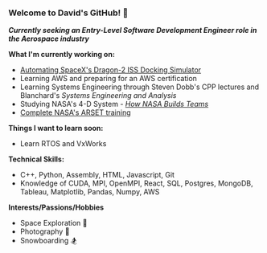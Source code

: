 ### Welcome to David's GitHub! 👋

***Currently seeking an Entry-Level Software Development Engineer role in the Aerospace industry***

**What I'm currently working on:**
* [Automating SpaceX's Dragon-2 ISS Docking Simulator](https://github.com/david-kishi/automated-iss-sim)
* Learning AWS and preparing for an AWS certification
* Learning Systems Engineering through Steven Dobb's CPP lectures and Blanchard's *Systems Engineering and Analysis*
* Studying NASA's 4-D System - *[How NASA Builds Teams](https://www.amazon.com/How-NASA-Builds-Teams-Scientists/dp/0470456485)*
* [Complete NASA's ARSET training](https://arset.gsfc.nasa.gov/)

**Things I want to learn soon:**
* Learn RTOS and VxWorks

**Technical Skills:** 
* C++, Python, Assembly, HTML, Javascript, Git
* Knowledge of CUDA, MPI, OpenMPI, React, SQL, Postgres, MongoDB, Tableau, Matplotlib, Pandas, Numpy, AWS

**Interests/Passions/Hobbies**
* Space Exploration 🚀
* Photography 📸
* Snowboarding 🏂
